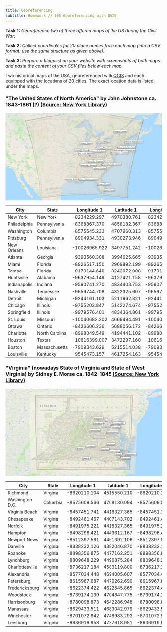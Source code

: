 ```yaml
---
title: Georeferencing
subtitle: Homework // L05 Georeferencing with QGIS
---
```

<b>Task 1:</b>
<i>Georeference two of three offered maps of the US during the Civil War;</i>

<b>Task 2:</b>
<i>Collect coordinates for 20 place names from each map (into a CSV format: use the same structure as given above).</i>

<b>Task 3:</b>
<i>Prepare a blogpost on your website with screenshots of both maps and paste the content of your CSV files below each map.</i>


Two historical maps of the USA, georeferenced with [QGIS](https://www.qgis.org/en/site/) and each equipped with the locations of 20 cities. The exact location data is listed under the maps.

### "The United States of North America" by John Johnstone ca. 1843-1861 (?) [(Source: New York Library)](https://digitalcollections.nypl.org/items/510d47da-ee71-a3d9-e040-e00a18064a99)
<img src="/img/US_map_georeferenced_100.png" />

| City         | State          | Longitude 1   | Latitude 1  | Longitude 2   | Latitude 2  |
|--------------|----------------|---------------|-------------|---------------|-------------|
| New York     | New York       | -8234229.297  | 4970380.761 | -8234229.297  | 4970380.761 |
| Philadelphia | Pennsylvania   | -8368867.370  | 4858182.367 | -8368867.370  | 4858182.367 |
| Washington   | Columbia       | -8575545.233  | 4707960.313 | -8575545.233  | 4707960.313 |
| Pittsburg    | Pennsylvania   | -8904934.331  | 4930273.946 | -8904934.331  | 4930273.946 |
| New Orleans  | Louisiana      | -10026965.922 | 3497751.242 | -10026965.922 | 3497751.242 |
| Atlanta      | Georgia        | -9393560.308  | 3994625.665 | -9393560.308  | 3994625.665 |
| Miami        | Florida        | -8926517.150  | 2969892.199 | -8926517.150  | 2969892.199 |
| Tampa        | Florida        | -9179144.646  | 3242072.908 | -9179144.646  | 3242072.908 |
| Huntsville   | Alabama        | -9637954.149  | 4127421.158 | -9637954.149  | 4127421.158 |
| Indianapolis | Indiana        | -9590741.270  | 4834403.753 | -9590741.270  | 4834403.753 |
| Nashville    | Tennessee      | -9659744.708  | 4322325.607 | -9659744.708  | 4322325.607 |
| Detroit      | Michigan       | -9244161.103  | 5211962.321 | -9244161.103  | 5211962.321 |
| Chicago      | Illinois       | -9755203.847  | 5142274.674 | -9755203.847  | 5142274.674 |
| Springfield  | Illinois       | -9979576.401  | 4834364.861 | -9979576.401  | 4834364.861 |
| St. Louis    | Missouri       | -10040682.202 | 4669494.491 | -10040682.202 | 4669494.491 |
| Ottawa       | Ontario        | -8426606.236  | 5688056.172 | -8426606.236  | 5688056.172 |
| Charlotte    | North Carolina | -8998049.549  | 4194441.102 | -8998049.549  | 4194441.102 |
| Houston      | Textas         | -10616399.007 | 3472297.160 | -10616399.007 | 3472297.160 |
| Boston       | Massachusetts  | -7909343.629  | 5215514.038 | -7909343.629  | 5215514.038 |
| Louisville   | Kentucky       | -9545473.157  | 4617254.163 | -9545473.157  | 4617254.163 |

### "Virginia" (nowadays State of Virginia and State of West Virginia) by Sidney E. Morse ca. 1842-1845 [(Source: New York Library)](https://digitalcollections.nypl.org/items/510d47da-f245-a3d9-e040-e00a18064a99)
<img src="/img/virginia_map_georeferenced_100.png" />

| City            | State    | Longitude 1  | Latitude 1  | Longitude 2  | Latitude 2  |
|-----------------|----------|--------------|-------------|--------------|-------------|
| Richmond        | Virginia | -8620210.104 | 4515550.210 | -8620210.104 | 4515550.210 |
| Washington D.C. | Columbia | -8575609.566 | 4708130.094 | -8575609.566 | 4708130.094 |
| Virginia Beach  | Virginia | -8457451.741 | 4418327.365 | -8457451.741 | 4418327.365 |
| Chesapeake      | Virginia | -8492461.467 | 4407143.702 | -8492461.467 | 4407143.702 |
| Norfolk         | Virginia | -8491975.221 | 4418327.365 | -8491975.221 | 4418327.365 |
| Hampton         | Virginia | -8498296.421 | 4443612.167 | -8498296.421 | 4443612.167 |
| Newport News    | Virginia | -8512397.561 | 4451392.106 | -8512397.561 | 4451392.106 |
| Danville        | Virginia | -8838232.126 | 4382046.870 | -8838232.126 | 4382046.870 |
| Roanoke         | Virginia | -8898356.875 | 4477162.251 | -8898356.875 | 4477162.251 |
| Lynchburg       | Virginia | -8809648.229 | 4496875.284 | -8809648.229 | 4496875.284 |
| Charlottesville | Virginia | -8736217.184 | 4583119.800 | -8736217.184 | 4583119.800 |
| Alexandria      | Virginia | -8577034.448 | 4694005.607 | -8577034.448 | 4694005.607 |
| Petersburg      | Virginia | -8615967.687 | 4470262.690 | -8615967.687 | 4470262.690 |
| Fredericksburg  | Virginia | -8622374.422 | 4622545.865 | -8622374.422 | 4622545.865 |
| Woodstock       | Virginia | -8739174.139 | 4704847.775 | -8739174.139 | 4704847.775 |
| Harrisonburg    | Virginia | -8780098.873 | 4642286.948 | -8780098.873 | 4642286.948 |
| Manassas        | Virginia | -8629433.511 | 4683042.979 | -8629433.511 | 4683042.979 |
| Winchester      | Virginia | -8701072.942 | 4748983.293 | -8701072.942 | 4748983.293 |
| Leesburg        | Virginia | -8636919.958 | 4737618.951 | -8636919.958 | 4737618.951 |
